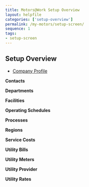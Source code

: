 ```yaml
---
title: Motors@Work Setup Overview
layout: helpfile
categories: ['setup-overview']
permalink: /my-motors/setup-screen/
sequence: 1
tags:
- setup-screen
---
```


## **Setup Overview**

- [Company Profile](/company-profile) 

**Contacts**

**Departments**

**Facilities** 

**Operating Schedules**

**Processes**

**Regions**

**Service Costs**

**Utility Bills**

**Utility Meters** 

**Utility Provider** 

**Utility Rates**
